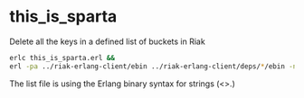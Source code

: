 this_is_sparta
==============

Delete all the keys in a defined list of buckets in Riak
```bash
erlc this_is_sparta.erl && 
erl -pa ../riak-erlang-client/ebin ../riak-erlang-client/deps/*/ebin -noshell -eval 'this_is_sparta:deletall_buckets("list_of_buckets.txt")'
```

The list file is using the Erlang binary syntax for strings (<<string>>.)
